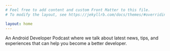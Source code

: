 ```yaml
---
# Feel free to add content and custom Front Matter to this file.
# To modify the layout, see https://jekyllrb.com/docs/themes/#overriding-theme-defaults

layout: home
---
```


An Android Developer Podcast where we talk about latest news, tips, and experiences that can help you become a better developer.
